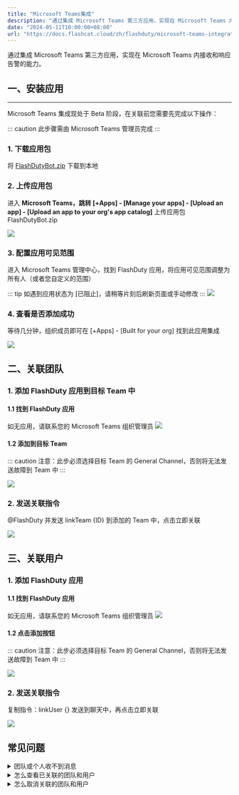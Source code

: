 ```yaml
---
title: "Microsoft Teams集成"
description: "通过集成 Microsoft Teams 第三方应用，实现在 Microsoft Teams 内接收和响应告警的能力"
date: "2024-05-11T10:00:00+08:00"
url: "https://docs.flashcat.cloud/zh/flashduty/microsoft-teams-integration-guide"
---
```


通过集成 Microsoft Teams 第三方应用，实现在 Microsoft Teams 内接收和响应告警的能力。
## 一、安装应用
---

Microsoft Teams 集成现处于 Beta 阶段，在关联前您需要先完成以下操作：

::: caution
此步骤需由 Microsoft Teams 管理员完成
:::

### 1. 下载应用包
将 [FlashDutyBot.zip](https://fcpub-1301667576.cos.ap-nanjing.myqcloud.com/flashduty/integration/microsoft-teams/FlashDutyBot.zip) 下载到本地

### 2. 上传应用包
进入 **Microsoft Teams，跳转 [+Apps] - [Manage your apps] - [Upload an app] - [Upload an app to your org's app catalog]** 上传应用包 FlashDutyBot.zip


![](https://img.github.io/4H1BjgL-F76QJ7e_BvGHE9JSdClYYtFcqgibEjjaeeM.avif)

### 3. 配置应用可见范围
进入 Microsoft Teams 管理中心，找到 FlashDuty 应用，将应用可见范围调整为所有人（或者您自定义的范围）

::: tip
如遇到应用状态为 [已阻止]，请稍等片刻后刷新页面或手动修改
:::
![](https://img.github.io/jNLXwWgaj5dxyxxgtyWjdSjJIF4XJpq1x4cBSQ4eAb4.avif)

### 4. 查看是否添加成功
等待几分钟，组织成员即可在 [+Apps] - [Built for your org] 找到此应用集成

![](https://img.github.io/mDDLIqPv8lNm_zqQrh9qHQZc3SCtgyARuN5wDaODyEs.avif)

## 二、关联团队

### 1. 添加 FlashDuty 应用到目标 Team 中

#### 1.1 找到 FlashDuty 应用
如无应用，请联系您的 Microsoft Teams 组织管理员
![](https://img.github.io/mDDLIqPv8lNm_zqQrh9qHQZc3SCtgyARuN5wDaODyEs.avif)

#### 1.2 添加到目标 Team
::: caution
注意：此步必须选择目标 Team 的 General Channel，否则将无法发送故障到 Team 中
:::

![](https://img.github.io/yGkKFnJa_bt0FwUNfYNz_HoaDD7RbQUnrm2vuSGceW0.avif)

### 2. 发送关联指令
@FlashDuty 并发送 linkTeam {ID} 到添加的 Team 中，点击立即关联

![](https://img.github.io/3ncB4ZFRKrXfiFI9mY1_dWgRQSlaiFWdjYLozZtc5t8.avif)

## 三、关联用户

### 1. 添加 FlashDuty 应用

#### 1.1 找到 FlashDuty 应用
如无应用，请联系您的 Microsoft Teams 组织管理员
![](https://img.github.io/mDDLIqPv8lNm_zqQrh9qHQZc3SCtgyARuN5wDaODyEs.avif)

#### 1.2 点击添加按钮
::: caution
注意：此步必须选择目标 Team 的 General Channel，否则将无法发送故障到 Team 中
:::

![](https://img.github.io/BxbYezkSRzMseDCvtFvLuNCVzAj5TUTOexiKGkSpo04.avif)

### 2. 发送关联指令
复制指令：linkUser {} 发送到聊天中，再点击立即关联

![](https://img.github.io/cpsWE8YB5hTfUdPnNl4x6T8p7uq40Ew_6763QVKxIqU.avif)

## 常见问题
<details>
<summary>团队或个人收不到消息</summary>
请前往集成中心=>即时消息=>Microsoft Teams中的团队和用户是否有关联成功
</details>

<details>
<summary>怎么查看已关联的团队和用户</summary>
请前往集成中心=>即时消息=>Microsoft Teams中的关联Teams和关联用户中查看
</details>

<details>
<summary>怎么取消关联的团队和用户</summary>
暂不支持
</details>

